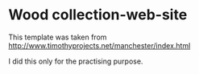 # Wood collection-web-site

This template was taken from 
http://www.timothyprojects.net/manchester/index.html

I did this only for the practising purpose.


